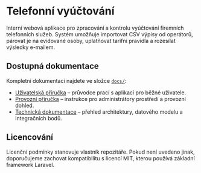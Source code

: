 # Telefonní vyúčtování

Interní webová aplikace pro zpracování a kontrolu vyúčtování firemních telefonních služeb. Systém umožňuje importovat CSV výpisy od operátorů, párovat je na evidované osoby, uplatňovat tarifní pravidla a rozesílat výsledky e-mailem.

## Dostupná dokumentace

Kompletní dokumentaci najdete ve složce [`docs/`](docs/):

- [Uživatelská příručka](docs/uzivatelska-prirucka.md) – průvodce prací s aplikací pro běžné uživatele.
- [Provozní příručka](docs/provozni-prirucka.md) – instrukce pro administrátory prostředí a provozní dohled.
- [Technická dokumentace](docs/technicka-dokumentace.md) – přehled architektury, datového modelu a integračních bodů.

## Licencování

Licenční podmínky stanovuje vlastník repozitáře. Pokud není uvedeno jinak, doporučujeme zachovat kompatibilitu s licencí MIT, kterou používá základní framework Laravel.
